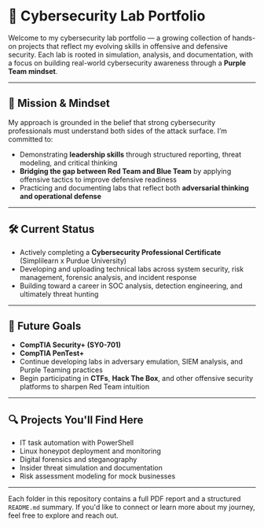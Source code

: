 # 🧠 Cybersecurity Lab Portfolio

Welcome to my cybersecurity lab portfolio — a growing collection of hands-on projects that reflect my evolving skills in offensive and defensive security. Each lab is rooted in simulation, analysis, and documentation, with a focus on building real-world cybersecurity awareness through a **Purple Team mindset**.

---

## 🎯 Mission & Mindset

My approach is grounded in the belief that strong cybersecurity professionals must understand both sides of the attack surface. I’m committed to:

- Demonstrating **leadership skills** through structured reporting, threat modeling, and critical thinking
- **Bridging the gap between Red Team and Blue Team** by applying offensive tactics to improve defensive readiness
- Practicing and documenting labs that reflect both **adversarial thinking and operational defense**

---

## 🛠 Current Status

- Actively completing a **Cybersecurity Professional Certificate** (Simplilearn x Purdue University)
- Developing and uploading technical labs across system security, risk management, forensic analysis, and incident response
- Building toward a career in SOC analysis, detection engineering, and ultimately threat hunting

---

## 🚀 Future Goals

- **CompTIA Security+ (SY0-701)**  
- **CompTIA PenTest+**  
- Continue developing labs in adversary emulation, SIEM analysis, and Purple Teaming practices  
- Begin participating in **CTFs**, **Hack The Box**, and other offensive security platforms to sharpen Red Team intuition

---

## 🔍 Projects You'll Find Here

- IT task automation with PowerShell  
- Linux honeypot deployment and monitoring  
- Digital forensics and steganography  
- Insider threat simulation and documentation  
- Risk assessment modeling for mock businesses

---

Each folder in this repository contains a full PDF report and a structured `README.md` summary. If you'd like to connect or learn more about my journey, feel free to explore and reach out.
